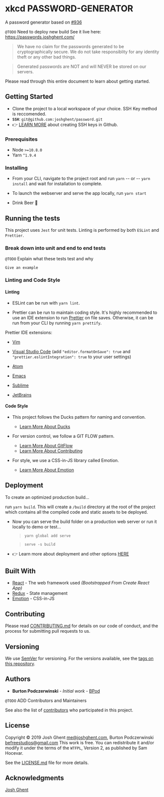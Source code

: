 # xkcd PASSWORD-GENERATOR

A password generator based on [#936](https://xkcd.com/936/)

`@TODO` Need to deploy new build
See it live here: https://passwords.joshghent.com/

> We have no claim for the passwords generated to be cryptographically secure. We do not take responsiblity for any identity theft or any other bad things.

> Generated passwords are NOT and will NEVER be stored on our servers.

Please read through this entire document to learn about getting started.

## Getting Started

- Clone the project to a local workspace of your choice. SSH Key method is reccomended.
- **`SSH`**: `git@github.com:joshghent/password.git`
- :point_right: [LEARN MORE](https://help.github.com/articles/connecting-to-github-with-ssh/) about creating SSH keys in Github.

### Prerequisites

- Node `>=10.8.0`
- Yarn `^1.9.4`

### Installing

- From your CLI, navigate to the project root and run `yarn` -- or -- `yarn install` and wait for installation to complete.

- To launch the webserver and serve the app locally, run `yarn start`

- Drink Beer :beers:

## Running the tests

This project uses `Jest` for unit tests. Linting is performed by both `ESLint` and `Prettier`.

### Break down into unit and end to end tests

`@TODO` Explain what these tests test and why

```
Give an example
```

### Linting and Code Style

#### Linting

- ESLint can be run with `yarn lint`.

- Prettier can be run to maintain coding style. It's highly recommended to use an IDE extension to run [Prettier](https://github.com/prettier/prettier) on file saves. Otherwise, it can be run from your CLI by running `yarn prettify`.

Prettier IDE extensions:

- [Vim](https://github.com/prettier/prettier#vim)

- [Visual Studio Code](https://marketplace.visualstudio.com/items?itemName=esbenp.prettier-vscode) (add `"editor.formatOnSave": true` and `"prettier.eslintIntegration": true` to your user settings)

- [Atom](https://github.com/prettier/prettier-atom)

- [Emacs](https://github.com/prettier/prettier/tree/master/editors/emacs)

- [Sublime](https://packagecontrol.io/packages/JsPrettier)

- [JetBrains](https://github.com/prettier/prettier#jetbrains)

#### Code Style

- This project follows the Ducks pattern for naming and convention.

  - [Learn More About Ducks](https://github.com/erikras/ducks-modular-redux)

- For version control, we follow a GIT FLOW pattern.

  - [Learn More About GitFlow](https://nvie.com/posts/a-successful-git-branching-model/)
  - [Learn More About Contributing](CONTRIBUTING.md)

- For style, we use a CSS-in-JS library called Emotion.
  - [Learn More About Emotion](https://github.com/emotion-js/emotion)

## Deployment

To create an optimized production build...

run `yarn build`. This will create a `/build` directory at the root of the project which contains all the compiled code and static assets to be deployed.

- Now you can serve the build folder on a production web server or run it locally to demo or test...

  > `yarn global add serve`

  > `serve -s build`

- :point_right: Learn more about deployment and other options [HERE](http://bit.ly/2vY88Kr)

## Built With

- [React](https://github.com/facebook/create-react-app) - The web framework used _(Bootstrapped From Create React App)_
- [Redux](https://redux.js.org/) - State management
- [Emotion](https://emotion.sh/) - CSS-in-JS

## Contributing

Please read [CONTRIBUTING.md](CONTRIBUTING.md) for details on our code of conduct, and the process for submitting pull requests to us.

## Versioning

We use [SemVer](http://semver.org/) for versioning. For the versions available, see the [tags on this repository](https://gitlab.com/kb-construction/kb-construction-client/tags).

## Authors

- **Burton Podczerwinski** - _Initial work_ - [BPod](https://github.com/bpod)

`@TODO` ADD Contributors and Maintainers

See also the list of [contributors](https://github.com/your/project/contributors) who participated in this project.

## License

Copyright © 2019 Josh Ghent <me@joshghent.com>, Burton Podczerwinski <befreestudios@gmail.com>
This work is free. You can redistribute it and/or modify it under the
terms of the `WTFPL`, Version 2,
as published by Sam Hocevar.

See the [LICENSE.md](LICENSE.md) file for more details.

## Acknowledgments

[Josh Ghent](https://github.com/joshghent)
